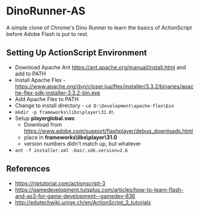 # DinoRunner-AS
A simple clone of Chrome's Dino Runner to learn the basics of ActionScript before Adobe Flash is put to rest.



## Setting Up ActionScript Environment
* Download Apache Ant https://ant.apache.org/manual/install.html and add to PATH
* Install Apache Flex - https://www.apache.org/dyn/closer.lua/flex/installer/3.3.2/binaries/apache-flex-sdk-installer-3.3.2-bin.exe
* Add Apache Flex to PATH
* Change to install directory - ```cd D:\Development\apache-flex\bin```
* ```mkdir -p frameworks\libs\player\31.0\```
* Setup **playerglobal.swc**
  * Download from https://www.adobe.com/support/flashplayer/debug_downloads.html
  * place in **frameworks\libs\player\31.0**
  * version numbers didn't match up, but whatever
* ```ant -f installer.xml -Dair.sdk.version=2.6```


## References
* https://riptutorial.com/actionscript-3
* https://gamedevelopment.tutsplus.com/articles/how-to-learn-flash-and-as3-for-game-development--gamedev-636
* http://edutechwiki.unige.ch/en/ActionScript_3_tutorials
